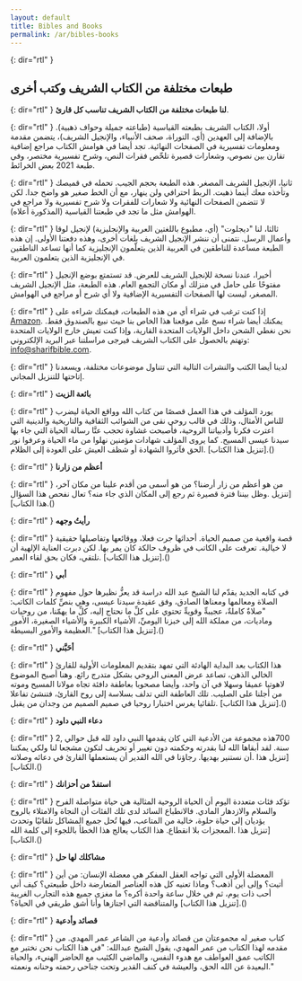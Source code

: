```yaml
---
layout: default
title: Bibles and Books
permalink: /ar/bibles-books
---
```


{: dir="rtl" }
## طبعات مختلفة من الكتاب الشريف وكتب أخرى

{: dir="rtl" }
**لنا طبعات مختلفة من الكتاب الشريف تناسب كل قارئ**.

{: dir="rtl" }
أولا، الكتاب الشريف بطبعته القياسية (طباعته جميلة وحواف ذهبية). بالإضافة إلى العهدين (أي، التوراة، صحف الأنبياء، والإنجيل الشريف)، يتضمن مقدمة ومعلومات تفسيرية في الصفحات النهائية. تجد أيضا في هوامش الكتاب مراجع إضافية تقارن بين نصوص، وشعارات قصيرة تلخّص فقرات النص، وشرح تفسيرية مختصر، وفي طبعة 2021 بعض الخرائط.

{: dir="rtl" }
ثانيا، الإنجيل الشريف المصغر. هذه الطبعة بحجم الجيب. تحمله في قميصك وتأخذه معك أينما ذهبت. الربط احترافي ولن ينهار، مع أن الخط صغير هو  واضح جدا. لكن لا تتضمن الصفحات النهائية ولا شعارات للفقرات ولا شرح تفسيرية ولا مراجع في الهوامش مثل ما تجد في طبعتنا القياسية (المذكورة أعلاه).

{: dir="rtl" }
ثالثا، لنا "ديجلوت" (أي، مطبوع باللغتين العربية والإنجليزية) لإنجيل لوقا وأعمال الرسل. نتمنى أن ننشر الإنجيل الشريف بلغات أخرى، وهذه دفعتنا الأولى. إن هذه الطبعة مساعدة للناطقين في العربية الذين يتعلّمون الإنجليزية كما أنها تساعد الناطقين في الإنجليزية الذين يتعلمون العربية.

{: dir="rtl" }
أخيرا، عندنا نسخة للإنجيل الشريف للعرض. قد تستمتع بوضع الإنجيل مفتوحًا على حامل في منزلك أو مكان التجمع العام. هذه الطبعة، مثل الإنجيل الشريف المصغر، ليست لها الصفحات التفسيرية الإضافية ولا أي شرح أو مراجع في الهوامش.

{: dir="rtl" }
إذا كنت ترغب في شراء أي من هذه الطبعات، فيمكنك شراءه على [Amazon](https://www.amazon.com/Arabic-Bible-Sharif-Translation-Hardcover/dp/0976601494/ref=sr_1_1?dchild=1&keywords=sharif+bible&qid=1605895471&sr=8-1). يمكنك أيضا شراء نسخ على موقعنا هذا الخاص بنا حيث نبيع بالصندوق فقط. نحن نغطي الشحن داخل الولايات المتحدة القارية، وإذا كنت تعيش خارج الولايات المتحدة وتهتم بالحصول على الكتاب الشريف فيرجى مراسلتنا عبر البريد الإلكتروني: info@sharifbible.com.

{: dir="rtl" }
لدينا أيضا الكتب والنشرات التالية التي تتناول موضوعات مختلفة، ويسعدنا إتاحتها للتنزيل المجاني.

{: dir="rtl" }
**بائعة الزيت**

{: dir="rtl" }
يورد المؤلف في هذا العمل قصصًا من كتاب الله وواقع الحياة ليضرب للناس الأمثال، وذلك في قالب روحي نقى من الشوائب الثقافية والتاريخية والدينية التي اعترت فكرنا وأدبياتنا الروحية، فأصبحت غشاوة تحجب عنَّا رسالة الحياة التي جاء بها سيدنا عيسى المسيح. كما يروى المؤلف شهادات مؤمنين نهلوا من ماء الحياة وعرفوا نور الحق فآثروا الشهادة أو شظف العيش على العودة إلى الظلام. ‪]‬تنزيل هذا الكتاب‪[‬.()

{: dir="rtl" }
**أعظم من زارنا**

{: dir="rtl" }
من هو أعظم من زار أرضنا؟ من هو أسمى من أقدم علينا من مكان آخر، وظل بيننا فترة قصيرة ثم رجع إلى المكان الذي جاء منه؟ تعال نفحص هذا السؤال. ‪]‬تنزيل هذا الكتاب‪[‬.()

{: dir="rtl" } 
**رأيتُ وجهه**

{: dir="rtl" }
قصة واقعية من صميم الحياة. أحداثها جرت فعلا، ووقائعها وتفاصيلها حقيقية لا خيالية. تعرفت على الكاتب في ظروف حالكة كان يمر بها. لكن دبرت العناية الإلهية أن نلتقي، فكان بحق لقاء العمر. ‪]‬تنزيل هذا الكتاب‪[‬.()

{: dir="rtl" } 
**أبي**

{: dir="rtl" }
في كتابه الجديد يقدّم لنا الشيخ عبد الله دراسة قد يعزُّ نظيرها حول مفهوم الصلاة ومعالمها ومعناها الصادق، وفق عقيدة سيدنا عيسى، وهي بنصِّ كلمات الكاتب: "صلاةٌ كاملةٌ، عجيبةِّ وقويةِّ تحتوي على كلِّ ما نحتاج إليه، كلِّ ما يهمّنا، من روحيات وماديات، من مملكة الله إلى خبزنا اليوميِّ، الأشياء الكبيرة والأشياء الصغيرة، الأمورِ العظيمة والأمورِ البسيطة." ‪]‬تنزيل هذا الكتاب‪[‬.()

{: dir="rtl" } 
**أحَبَّني**

{: dir="rtl" }
هذا الكتاب بعد البداية الهادئة التي تمهد بتقديم المعلومات الأولية للقارئ الخالي الذهن، تصاعد عرض المعنى الروحي بشكل متدرج رائع. وهنا أصبح الموضوع لاهوتيا عميقا وسهلا في آن واحد، وأيضا مصحوبا بعاطفة دافئة تجاه مولانا المسيح وموته من أجلنا على الصليب. تلك العاطفة التي تدلف بسلاسة إلى روح القارئ، فتنشئ تفاعلا تلقائيا يغرس اختبارا روحيا في صميم الصميم من وجدان من يقبل. ‪]‬تنزيل هذا الكتاب‪[‬.()

{: dir="rtl" } 
**دعاء النبي داود**

{: dir="rtl" }
هذه مجموعة من الأدعية التي كان يقدمها النبي داود لله قبل حوالي 2‪,‬700 سنة. لقد أبقاها الله لنا بقدرته وحكمته دون تغيير أو تحريف لتكون مشجعا لنا ولكي يمكننا أن نستنير بهديها. رجاؤنا في الله القدير أن يستعملها القارئ في دعائه وصلاته. ‪]‬تنزيل هذا الكتاب‪[‬.()

{: dir="rtl" }
**استفدْ من أحزانك**

{: dir="rtl" }
تؤكد فئات متعددة اليوم أن الحياة الروحية المثالية هي حياة متواصلة الفرح والسلام والازدهار المادي. فالانطباع السائد لدى تلك الفئات أن النجاة والامتلاء بالروح يؤديان إلى حياة حلوة، خالية من المتاعب، فيها تُحل جميع المشاكل تلقائيًا وتحدث المعجزات بلا انقطاع. هذا الكتاب يعالج هذا الخطأ باللجوء إلى كلمة الله. ‪]‬تنزيل هذا الكتاب‪[‬.()

{: dir="rtl" } 
**مشاكلك لها حل**

{: dir="rtl" }
المعضلة الأولى التي تواجه العقل المفكر هي معضلة الإنسان: من أين أتيت؟ وإلى أين أذهب؟ وماذا تعنيه كل هذه العناصر المتعارضة داخل طبيعتي؟ كيف أني أحب ذات يوم، ثم في خلال ساعة واحدة أكره؟ ما مغزى جميع هذه التجارب الغريبة والمتناقضة التي اجتازها وأنا أشق طريقي في الحياة؟ ‪]‬تنزيل هذا الكتاب‪[‬.()

{: dir="rtl" } 
**قصائد وأدعية**

{: dir="rtl" }
كتاب صغير له مجموعتان من قصائد وأدعية من الشاعر عمر المهدي. من مقدمه لهذا الكتاب من عمر المهدي، يقول الشيخ عبدالله: "في هذا الكتاب نحن نختبر مع الكاتب عمق العواطف مع هدوء النفس، والماضي الكئيب مع الحاضر الهنيء، والحياة البعيدة عن الله الحق، والعيشة في كنف القدير وتحت جناحي رحمته وحنانه ونعمته."